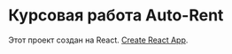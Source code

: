 # Курсовая работа Auto-Rent

Этот проект создан на React. [Create React App](https://github.com/facebook/create-react-app).
